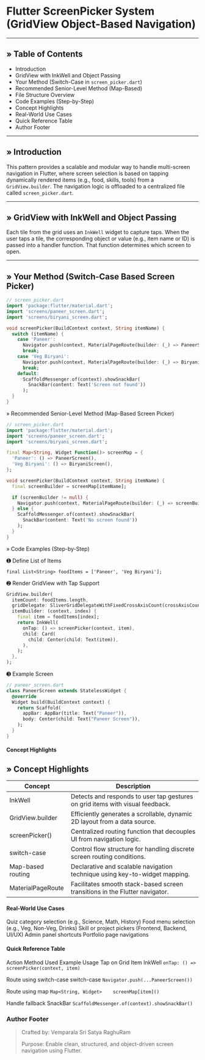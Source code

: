 # Flutter ScreenPicker System (GridView Object-Based Navigation)

--------------------------------------------------------------------------------

## » Table of Contents

- Introduction  
- GridView with InkWell and Object Passing  
- Your Method (Switch-Case in `screen_picker.dart`)  
- Recommended Senior-Level Method (Map-Based)  
- File Structure Overview  
- Code Examples (Step-by-Step)  
- Concept Highlights  
- Real-World Use Cases  
- Quick Reference Table  
- Author Footer

--------------------------------------------------------------------------------

## » Introduction

This pattern provides a scalable and modular way to handle multi-screen navigation in Flutter,
where screen selection is based on tapping dynamically rendered items (e.g., food, skills, tools) 
from a `GridView.builder`. The navigation logic is offloaded to a centralized file called `screen_picker.dart`.

--------------------------------------------------------------------------------

## » GridView with InkWell and Object Passing

Each tile from the grid uses an `InkWell` widget to capture taps.
When the user taps a tile, the corresponding object or value (e.g., item name or ID)
is passed into a handler function. That function determines which screen to open.

--------------------------------------------------------------------------------

## » Your Method (Switch-Case Based Screen Picker)

```dart
// screen_picker.dart
import 'package:flutter/material.dart';
import 'screens/paneer_screen.dart';
import 'screens/biryani_screen.dart';

void screenPicker(BuildContext context, String itemName) {
  switch (itemName) {
    case 'Paneer':
      Navigator.push(context, MaterialPageRoute(builder: (_) => PaneerScreen()));
      break;
    case 'Veg Biryani':
      Navigator.push(context, MaterialPageRoute(builder: (_) => BiryaniScreen()));
      break;
    default:
      ScaffoldMessenger.of(context).showSnackBar(
        SnackBar(content: Text('Screen not found'))
      );
  }
}
```

» Recommended Senior-Level Method (Map-Based Screen Picker)

```dart
// screen_picker.dart
import 'package:flutter/material.dart';
import 'screens/paneer_screen.dart';
import 'screens/biryani_screen.dart';

final Map<String, Widget Function()> screenMap = {
  'Paneer': () => PaneerScreen(),
  'Veg Biryani': () => BiryaniScreen(),
};

void screenPicker(BuildContext context, String itemName) {
  final screenBuilder = screenMap[itemName];

  if (screenBuilder != null) {
    Navigator.push(context, MaterialPageRoute(builder: (_) => screenBuilder()));
  } else {
    ScaffoldMessenger.of(context).showSnackBar(
      SnackBar(content: Text('No screen found'))
    );
  }
}
```

» Code Examples (Step-by-Step)

➊ Define List of Items
```
final List<String> foodItems = ['Paneer', 'Veg Biryani'];
```
➋ Render GridView with Tap Support
```dart
GridView.builder(
  itemCount: foodItems.length,
  gridDelegate: SliverGridDelegateWithFixedCrossAxisCount(crossAxisCount: 2),
  itemBuilder: (context, index) {
    final item = foodItems[index];
    return InkWell(
      onTap: () => screenPicker(context, item),
      child: Card(
        child: Center(child: Text(item)),
      ),
    );
  },
);
```
➌ Example Screen
```dart
// paneer_screen.dart
class PaneerScreen extends StatelessWidget {
  @override
  Widget build(BuildContext context) {
    return Scaffold(
      appBar: AppBar(title: Text("Paneer")),
      body: Center(child: Text("Paneer Screen")),
    );
  }
}
```

####  Concept Highlights

## » Concept Highlights

| Concept              | Description                                                                 |
|----------------------|-----------------------------------------------------------------------------|
| InkWell              | Detects and responds to user tap gestures on grid items with visual feedback. |
| GridView.builder     | Efficiently generates a scrollable, dynamic 2D layout from a data source.     |
| screenPicker()       | Centralized routing function that decouples UI from navigation logic.         |
| switch-case          | Control flow structure for handling discrete screen routing conditions.       |
| Map-based routing    | Declarative and scalable navigation technique using key-to-widget mapping.    |
| MaterialPageRoute    | Facilitates smooth stack-based screen transitions in the Flutter navigator.  |


#### Real-World Use Cases

Quiz category selection (e.g., Science, Math, History)
Food menu selection (e.g., Veg, Non-Veg, Drinks)
Skill or project pickers (Frontend, Backend, UI/UX)
Admin panel shortcuts
Portfolio page navigations

#### Quick Reference Table

Action	Method Used	Example Usage
Tap on Grid Item	InkWell	`onTap: () => screenPicker(context, item)`

Route using switch-case	switch-case	`Navigator.push(...PaneerScreen())`

Route using map	`Map<String, Widget>	screenMap[item]()`

Handle fallback	SnackBar	`ScaffoldMessenger.of(context).showSnackBar()`



### Author Footer

> Crafted by: Vemparala Sri Satya RaghuRam
> 
>Purpose: Enable clean, structured, and object-driven screen navigation using Flutter.

